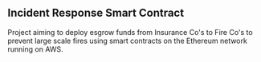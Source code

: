 ## Incident Response Smart Contract

Project aiming to deploy esgrow funds from Insurance Co's to Fire Co's to prevent large scale fires using smart contracts on the Ethereum network running on AWS.  